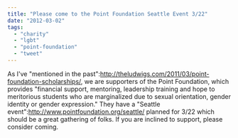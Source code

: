 ```yaml
---
title: "Please come to the Point Foundation Seattle Event 3/22"
date: "2012-03-02"
tags: 
  - "charity"
  - "lgbt"
  - "point-foundation"
  - "tweet"
---
```


As I've "mentioned in the past":http://theludwigs.com/2011/03/point-foundation-scholarships/, we are supporters of the Point Foundation, which provides "financial support, mentoring, leadership training and hope to meritorious students who are marginalized due to sexual orientation, gender identity or gender expression." They have a "Seattle event":http://www.pointfoundation.org/seattle/ planned for 3/22 which should be a great gathering of folks. If you are inclined to support, please consider coming.
